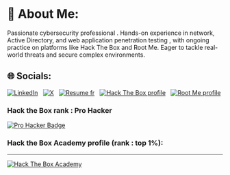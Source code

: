 # 💫 About Me:
Passionate cybersecurity professional . Hands-on experience in network, Active Directory, and web application penetration testing , with ongoing practice on platforms like Hack The Box and Root Me. Eager to tackle real-world threats and secure complex environments.

## 🌐 Socials:
[![LinkedIn](https://img.shields.io/badge/LinkedIn-%230077B5.svg?style=for-the-badge&logo=linkedin&logoColor=white)](https://www.linkedin.com/in/ait-ouakrim-abdelmajid-70b79a24a/)
&nbsp;
[![X](https://img.shields.io/badge/twitter-%231DA1F2.svg?style=for-the-badge&logo=X&logoColor=black)](https://x.com/zenon_xvx)
&nbsp;
[![Resume fr](https://img.shields.io/badge/Resume-0077B3?style=for-the-badge&logo=pdf&logoColor=red)](./resume_fr.pdf)
&nbsp;
[![Hack The Box profile](https://img.shields.io/badge/Hack%20The%20Box-3D3D3D?style=for-the-badge&logo=hack-the-box&logoColor=green)](https://app.hackthebox.com/profile/1641080)
&nbsp;
[![Root Me profile](https://img.shields.io/badge/Root%20Me-3D3D3D?style=for-the-badge&logo=root-me&logoColor=green)](https://www.root-me.org/aitouaka)

### Hack the Box rank : Pro Hacker
[![Pro Hacker Badge](https://img.shields.io/badge/Hack%20The%20Box-3D3D3D?style=for-the-badge&logo=hack-the-box-badge&logoColor=green)](https://www.hackthebox.com/achievement/badge/1641080/216)

### Hack the  Box Academy profile (rank : top 1%):
---
[![Hack The Box Academy](https://img.shields.io/badge/Hack%20The%20Box-3D3D3D?style=for-the-badge&logo=hack-the-box&logoColor=red)](./HTB.Academy.Student.Transcript.pdf)




<!--
# 💻 Tech Stack:
![IDA](https://img.shields.io/badge/IDA-1E2A47?style=for-the-badge&logo=ida&logoColor=white)
![BloodHound](https://img.shields.io/badge/BloodHound-512BD4?style=for-the-badge&logo=bloodhound&logoColor=white)
![CrackMapExec](https://img.shields.io/badge/CrackMapExec-3A3335?style=for-the-badge&logo=crackmapexec&logoColor=white)
![NetMapExec](https://img.shields.io/badge/NetMapExec-0E5A77?style=for-the-badge&logo=netmapexec&logoColor=white)
![PingCastle](https://img.shields.io/badge/PingCastle-1B1C1D?style=for-the-badge&logo=pingcastle&logoColor=white)
![Python](https://img.shields.io/badge/python-3670A0?style=for-the-badge&logo=python&logoColor=ffdd54)
![C](https://img.shields.io/badge/c-%2300599C.svg?style=for-the-badge&logo=c&logoColor=white)
![Java](https://img.shields.io/badge/java-%23ED8B00.svg?style=for-the-badge&logo=openjdk&logoColor=white) 
![Shell Script](https://img.shields.io/badge/shell_script-%23121011.svg?style=for-the-badge&logo=gnu-bash&logoColor=white)
![AssemblyScript](https://img.shields.io/badge/assembly%20script-%23000000.svg?style=for-the-badge&logo=assemblyscript&logoColor=white) 
![JavaScript](https://img.shields.io/badge/javascript-%23323330.svg?style=for-the-badge&logo=javascript&logoColor=%23F7DF1E) 
![Wireshark](https://img.shields.io/badge/Wireshark-1679E0?style=for-the-badge&logo=wireshark&logoColor=white)
![Burp Suite](https://img.shields.io/badge/Burp%20Suite-7A1B20?style=for-the-badge&logo=burpsuite&logoColor=white)
![Ghidra](https://img.shields.io/badge/Ghidra-6B8E23?style=for-the-badge&logo=ghidra&logoColor=white)
![nmap](https://img.shields.io/badge/Nmap-4682B4?style=for-the-badge&logo=nmap&logoColor=white)
![OWASP ZAP](https://img.shields.io/badge/OWASP%20ZAP-3B44B2?style=for-the-badge&logo=owasp&logoColor=white)
![Metasploit](https://img.shields.io/badge/Metasploit-3E8E3A?style=for-the-badge&logo=metasploit&logoColor=white)
![Raspberry Pi](https://img.shields.io/badge/-RaspberryPi-C51A4A?style=for-the-badge&logo=Raspberry-Pi)
![Linux](https://img.shields.io/badge/Linux-FCC624?style=for-the-badge&logo=linux&logoColor=black)
![Windows](https://img.shields.io/badge/Windows-0078D6?style=for-the-badge&logo=windows&logoColor=white)
![HTML5](https://img.shields.io/badge/html5-%23E34F26.svg?style=for-the-badge&logo=html5&logoColor=white) 
![CSS](https://img.shields.io/badge/CSS-1572B6?style=for-the-badge&logo=css3&logoColor=white)
![LaTeX](https://img.shields.io/badge/latex-%23008080.svg?style=for-the-badge&logo=latex&logoColor=white) 
![Markdown](https://img.shields.io/badge/markdown-%23000000.svg?style=for-the-badge&logo=markdown&logoColor=white) 
![Git](https://img.shields.io/badge/git-%23F05033.svg?style=for-the-badge&logo=git&logoColor=white) 
![CI/CD](https://img.shields.io/badge/CI/CD-2EB67B?style=for-the-badge&logo=ci&logoColor=white)
![GitLab](https://img.shields.io/badge/gitlab-%23181717.svg?style=for-the-badge&logo=gitlab&logoColor=white)
![GitHub](https://img.shields.io/badge/github-%23121011.svg?style=for-the-badge&logo=github&logoColor=white) 
![MySQL](https://img.shields.io/badge/mysql-4479A1.svg?style=for-the-badge&logo=mysql&logoColor=white)

---


# 📊 GitHub Stats:

![](https://github-readme-stats.vercel.app/api/top-langs/?username=aitouakrim10&theme=dark&hide_border=false&include_all_commits=true&count_private=true&layout=compact)

---

![](https://github-readme-stats.vercel.app/api?username=aitouakrim10&theme=dark&hide_border=false&include_all_commits=true&count_private=true)<br/>
![](https://github-readme-streak-stats.herokuapp.com/?user=aitouakrim10&theme=dark&hide_border=false)<br/>
## 🏆 GitHub Trophies
![](https://github-profile-trophy.vercel.app/?username=aitouakrim10&theme=radical&no-frame=false&no-bg=false&margin-w=4)

< ### ✍️ Random Dev Quote
![](https://quotes-github-readme.vercel.app/api?type=horizontal&theme=radical)

### 🔝 Top Contributed Repo
![aitouaka](https://github-contributor-stats.vercel.app/api?username=aitouakrim10&limit=5&theme=dark&combine_all_yearly_contributions=true)

--> 
